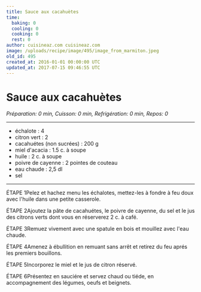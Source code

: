 ```yaml
---
title: Sauce aux cacahuètes
time:
  baking: 0
  cooling: 0
  cooking: 0
  rest: 0
author: cuisineaz.com cuisineaz.com
image: /uploads/recipe/image/495/image_from_marmiton.jpeg
old_id: 495
created_at: 2016-01-01 00:00:00 UTC
updated_at: 2017-07-15 09:46:55 UTC
---
```


# Sauce aux cacahuètes

_Préparation: 0 min, Cuisson: 0 min, Refrigération: 0 min, Repos: 0_

---

- échalote : 4
- citron vert : 2
- cacahuétes (non sucrées) : 200 g
- miel d'acacia : 1.5 c. à soupe
- huile : 2 c. à soupe
- poivre de cayenne : 2 pointes de couteau
- eau chaude : 2,5 dl
- sel

---

ÉTAPE 1Pelez et hachez menu les échalotes, mettez-les à fondre à feu doux avec l'huile dans une petite casserole.

ÉTAPE 2Ajoutez la pâte de cacahuétes, le poivre de cayenne, du sel et le jus des citrons verts dont vous en réserverez 2 c. à café.

ÉTAPE 3Remuez vivement avec une spatule en bois et mouillez avec l'eau chaude.

ÉTAPE 4Amenez à ébullition en remuant sans arrêt et retirez du feu aprés les premiers bouillons.

ÉTAPE 5Incorporez le miel et le jus de citron réservé.

ÉTAPE 6Présentez en sauciére et servez chaud ou tiéde, en accompagnement des légumes, oeufs et beignets.
